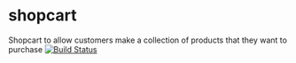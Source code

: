 # shopcart
Shopcart to allow customers make a collection of products that they want to purchase
[![Build Status](https://github.com/shopcarts-nyu/shopcart/actions/workflows/workflow.yml/badge.svg)](https://github.com/shopcarts-nyu/shopcart/actions)
